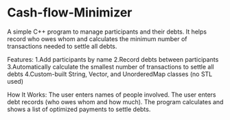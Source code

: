 # Cash-flow-Minimizer
A simple C++ program to manage participants and their debts. It helps record who owes whom and calculates the minimum number of transactions needed to settle all debts.

Features:
1.Add participants by name
2.Record debts between participants
3.Automatically calculate the smallest number of transactions to settle all debts
4.Custom-built String, Vector, and UnorderedMap classes (no STL used)

How It Works:
The user enters names of people involved.
The user enters debt records (who owes whom and how much).
The program calculates and shows a list of optimized payments to settle debts.
